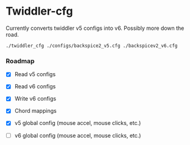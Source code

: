 # Twiddler-cfg

Currently converts twiddler v5 configs into v6. Possibly more down the road.

```
./twiddler_cfg ./configs/backspice2_v5.cfg ./backspicev2_v6.cfg
```

### Roadmap
- [x] Read v5 configs
- [x] Read v6 configs
- [x] Write v6 configs
- [x] Chord mappings
- [x] v5 global config (mouse accel, mouse clicks, etc.)
- [ ] v6 global config (mouse accel, mouse clicks, etc.)

